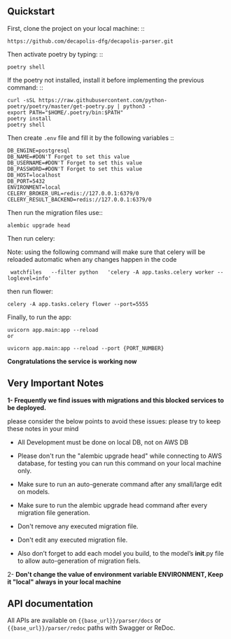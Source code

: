 
Quickstart
----------

First, clone the project on your local machine: ::

    https://github.com/decapolis-dfg/decapolis-parser.git
Then activate poetry by typing: ::

    poetry shell
If the poetry not installed, install it before implementing the previous command: ::

    curl -sSL https://raw.githubusercontent.com/python-poetry/poetry/master/get-poetry.py | python3 -
    export PATH="$HOME/.poetry/bin:$PATH"
    poetry install
    poetry shell

Then create ``.env`` file and fill it by the following variables ::

    DB_ENGINE=postgresql
    DB_NAME=#DON'T Forget to set this value
    DB_USERNAME=#DON'T Forget to set this value
    DB_PASSWORD=#DON'T Forget to set this value
    DB_HOST=localhost
    DB_PORT=5432
    ENVIRONMENT=local
    CELERY_BROKER_URL=redis://127.0.0.1:6379/0
    CELERY_RESULT_BACKEND=redis://127.0.0.1:6379/0
Then run the migration files use::

    alembic upgrade head
Then run celery:

Note: using the following command will make sure that celery will be reloaded automatic when any changes happen in the code

     watchfiles   --filter python   'celery -A app.tasks.celery worker --loglevel=info'

then run flower:
    
    celery -A app.tasks.celery flower --port=5555

Finally, to run the app:

    uvicorn app.main:app --reload
    or

    uvicorn app.main:app --reload --port {PORT_NUMBER}


**Congratulations the service is working now**



Very Important Notes
----------
**1- Frequently we find issues with migrations and this blocked services to be deployed.**



please consider the below points to avoid these issues:
please try to keep these notes in your mind

- All Development must be done on local DB, not on AWS DB

- Please don't run the "alembic upgrade head" while connecting to AWS database, for testing you can run this command on your local machine only.

- Make sure to run an auto-generate command after any small/large edit on models.

- Make sure to run the alembic upgrade head command after every migration file generation.

- Don't remove any executed migration file.

- Don't edit any executed migration file.

- Also don’t forget to add each model you build, to the model’s __init__.py file to allow auto-generation of migration fiels.

2- **Don't change the value of environment variable ENVIRONMENT, Keep it "local" always in your local machine**



API documentation
----------

All APIs are available on ``{{base_url}}/parser/docs`` or ``{{base_url}}/parser/redoc`` paths with Swagger or ReDoc.





